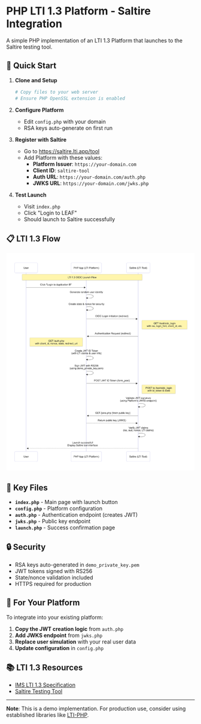 # PHP LTI 1.3 Platform - Saltire Integration

A simple PHP implementation of an LTI 1.3 Platform that launches to the Saltire testing tool.

## 🚀 Quick Start

1. **Clone and Setup**
   ```bash
   # Copy files to your web server
   # Ensure PHP OpenSSL extension is enabled
   ```

2. **Configure Platform**
   - Edit `config.php` with your domain
   - RSA keys auto-generate on first run

3. **Register with Saltire**
   - Go to https://saltire.lti.app/tool
   - Add Platform with these values:
     - **Platform Issuer**: `https://your-domain.com`
     - **Client ID**: `saltire-tool`
     - **Auth URL**: `https://your-domain.com/auth.php`
     - **JWKS URL**: `https://your-domain.com/jwks.php`

4. **Test Launch**
   - Visit `index.php`
   - Click "Login to LEAF"
   - Should launch to Saltire successfully

## 📋 LTI 1.3 Flow

![LTI 1.3 Flow](image.png)

## 🔧 Key Files

- **`index.php`** - Main page with launch button
- **`config.php`** - Platform configuration
- **`auth.php`** - Authentication endpoint (creates JWT)
- **`jwks.php`** - Public key endpoint
- **`launch.php`** - Success confirmation page

## 🔒 Security

- RSA keys auto-generated in `demo_private_key.pem`
- JWT tokens signed with RS256
- State/nonce validation included
- HTTPS required for production

## 🎯 For Your Platform

To integrate into your existing platform:

1. **Copy the JWT creation logic** from `auth.php`
2. **Add JWKS endpoint** from `jwks.php`
3. **Replace user simulation** with your real user data
4. **Update configuration** in `config.php`

## 📚 LTI 1.3 Resources

- [IMS LTI 1.3 Specification](https://www.imsglobal.org/spec/lti/v1p3/)
- [Saltire Testing Tool](https://saltire.lti.app/)

---

**Note**: This is a demo implementation. For production use, consider using established libraries like [LTI-PHP](https://github.com/celtic-project/LTI-PHP).
